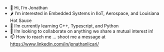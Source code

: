 - 👋 Hi, I’m Jonathan
- 🌶️ I’m interested in Embedded Systems in IIoT, Aerospace, and Louisiana Hot Sauce
- 🌱 I’m currently learning C++, Typescript, and Python
- 💞️ I’m looking to collaborate on anything we share a mutual interest in!
- 📫 How to reach me ... shoot me a message at https://www.linkedin.com/in/jonathanlicari/

<!---
jonLicari/jonLicari is a ✨ special ✨ repository because its `README.md` (this file) appears on your GitHub profile.
You can click the Preview link to take a look at your changes.
--->
